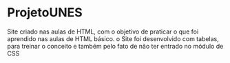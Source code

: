 # ProjetoUNES
 Site criado nas aulas de HTML, com o objetivo de praticar o que foi aprendido nas aulas de HTML básico.
o Site foi desenvolvido com tabelas, para treinar o conceito e também pelo fato de não ter entrado no módulo de CSS
